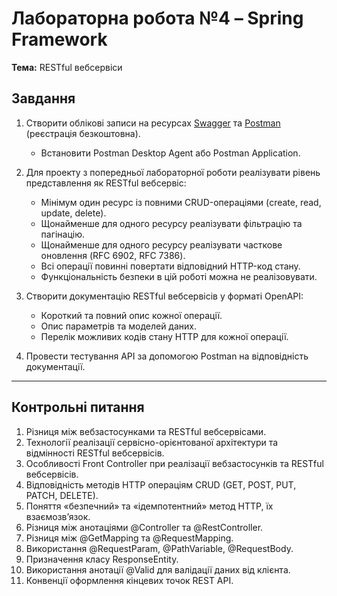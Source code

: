 # Лабораторна робота №4 – Spring Framework

**Тема:** RESTful вебсервіси

## Завдання

1. Створити облікові записи на ресурсах [Swagger](https://swagger.io/) та [Postman](https://www.postman.com/) (реєстрація безкоштовна).
    - Встановити Postman Desktop Agent або Postman Application.

2. Для проекту з попередньої лабораторної роботи реалізувати рівень представлення як RESTful вебсервіс:
    - Мінімум один ресурс із повними CRUD-операціями (create, read, update, delete).
    - Щонайменше для одного ресурсу реалізувати фільтрацію та пагінацію.
    - Щонайменше для одного ресурсу реалізувати часткове оновлення (RFC 6902, RFC 7386).
    - Всі операції повинні повертати відповідний HTTP-код стану.
    - Функціональність безпеки в цій роботі можна не реалізовувати.

3. Створити документацію RESTful вебсервісів у форматі OpenAPI:
    - Короткий та повний опис кожної операції.
    - Опис параметрів та моделей даних.
    - Перелік можливих кодів стану HTTP для кожної операції.

4. Провести тестування API за допомогою Postman на відповідність документації.

---

## Контрольні питання

1. Різниця між вебзастосунками та RESTful вебсервісами.
2. Технології реалізації сервісно-орієнтованої архітектури та відмінності RESTful вебсервісів.
3. Особливості Front Controller при реалізації вебзастосунків та RESTful вебсервісів.
4. Відповідність методів HTTP операціям CRUD (GET, POST, PUT, PATCH, DELETE).
5. Поняття «безпечний» та «ідемпотентний» метод HTTP, їх взаємозв’язок.
6. Різниця між анотаціями @Controller та @RestController.
7. Різниця між @GetMapping та @RequestMapping.
8. Використання @RequestParam, @PathVariable, @RequestBody.
9. Призначення класу ResponseEntity.
10. Використання анотації @Valid для валідації даних від клієнта.
11. Конвенції оформлення кінцевих точок REST API.
